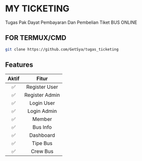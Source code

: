 # MY TICKETING
Tugas Pak Dayat Pembayaran Dan Pembelian Tiket BUS ONLINE

## FOR TERMUX/CMD

```bash
git clone https://github.com/GetSya/tugas_ticketing
```

## Features

| Aktif |                Fitur          |
| :-----------: | :--------------------------------: |
|       ✅       | Register User         |
|       ✅       | Register Admin                   |
|       ✅       | Login User             |
|       ✅       | Login Admin   |
|       ✅       | Member |
|       ✅       | Bus Info |
|       ✅       | Dashboard |
|       ✅       | Tipe Bus |
|       ✅       | Crew Bus |
